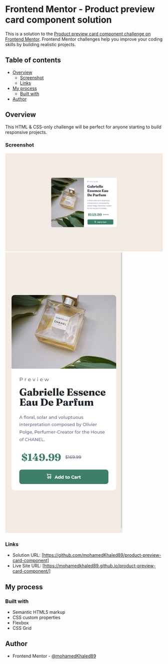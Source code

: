 # Frontend Mentor - Product preview card component solution

This is a solution to the [Product preview card component challenge on Frontend Mentor](https://www.frontendmentor.io/challenges/product-preview-card-component-GO7UmttRfa). Frontend Mentor challenges help you improve your coding skills by building realistic projects. 

## Table of contents

- [Overview](#overview)
  - [Screenshot](#screenshot)
  - [Links](#links)
- [My process](#my-process)
  - [Built with](#built-with)
- [Author](#author)

## Overview

This HTML & CSS-only challenge will be perfect for anyone starting to build responsive projects.

### Screenshot

![Desktop Design](./design/desktop-design-1440px.png)
![Mobile Design](./design/mobile-design-375px.png)

### Links

- Solution URL: [https://github.com/mohamedKhaled89/product-preview-card-component]
- Live Site URL: [https://mohamedkhaled89.github.io/product-preview-card-component/]

## My process

### Built with

- Semantic HTML5 markup
- CSS custom properties
- Flexbox
- CSS Grid

## Author

- Frontend Mentor - [@mohamedKhaled89](https://www.frontendmentor.io/profile/mohamedKhaled89)
